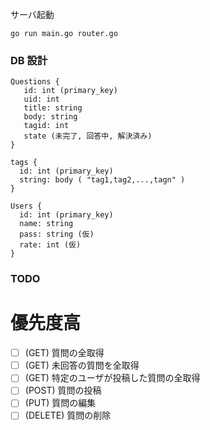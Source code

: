 サーバ起動
```
go run main.go router.go
```

### DB 設計
```
Questions {
   id: int (primary_key)
   uid: int
   title: string
   body: string
   tagid: int
   state (未完了, 回答中, 解決済み)
}

tags {
  id: int (primary_key)
  string: body ( "tag1,tag2,...,tagn" )
}

Users {
  id: int (primary_key)
  name: string
  pass: string (仮)
  rate: int (仮)
}
```

### TODO

# 優先度高

- [ ] (GET) 質問の全取得
- [ ] (GET) 未回答の質問を全取得
- [ ] (GET) 特定のユーザが投稿した質問の全取得
- [ ] (POST) 質問の投稿
- [ ] (PUT) 質問の編集
- [ ] (DELETE) 質問の削除
